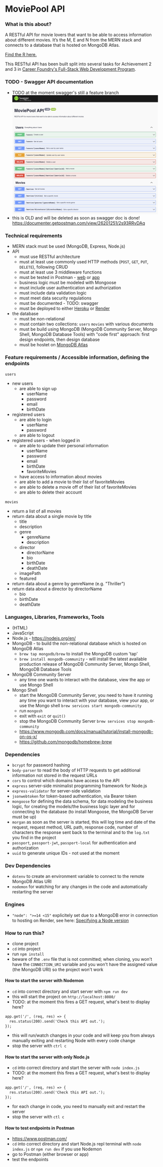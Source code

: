 # MoviePool API

### What is this about?
A RESTful API for movie lovers that want to be able to access information about different movies. It’s the M, E and N from the MERN stack and connects to a database that is hosted on MongoDB Atlas.

[Find the R here.](https://github.com/EllyPirelly/cf-movie-client)

This RESTful API has been built split into several tasks for Achievement 2 and 3 in [Career Foundry's Full-Stack Web Development Program](https://careerfoundry.com/en/courses/become-a-web-developer/).

### TODO - Swagger API documentation
- TODO at the moment swagger's still a feature branch
![Screenshot of the Swagger API Doc](public/img/screenshot-swagger.png)
- this is OLD and will be deleted as soon as swagger doc is done! https://documenter.getpostman.com/view/26201251/2s93RRvDAq

### Technical requirements
- MERN stack must be used (MongoDB, Express, Node.js)
- API
  - must use RESTful architecture
  - must at least use commonly used HTTP methods (`POST`, `GET`, `PUT`, `DELETE`), following CRUD
  - must at least use 3 middleware functions
  - must be tested in Postman - [web](https://web.postman.co/) or [app](https://www.postman.com/downloads/)
  - business logic must be modeled with Mongoose
  - must include user authentication and authorization
  - must include data validation logic
  - must meet data security regulations
  - must be documented - TODO: swagger
  - must be deployed to either [Heroku](https://www.heroku.com/) or [Render](https://render.com/)
- the database
  - must be non-relational
  - must contain two collections: `users` `movies` with various documents
  - must be build using MongoDB (MongoDB Community Server, Mongo Shell, MongoDB Database Tools) with "code first" approach: first design endpoints, then design database
  - must be hostet on [MongoDB Atlas](https://www.mongodb.com/atlas/database)

### Feature requirements / Accessible information, defining the endpoints
`users`
- new users
  - are able to sign up
    - userName
    - password
    - email
    - birthDate
- registered users
  - are able to login
    - userName
    - password
  - are able to logout
- registered users - when logged in
  - are able to update their personal information
    - userName
    - password
    - email
    - birthDate
    - favoriteMovies
  - have access to information about movies
  - are able to add a movie to their list of favoriteMovies
  - are able to delete a movie off of their list of favoriteMovies
  - are able to delete their account

`movies`
- return a list of all movies
- return data about a single movie by title
  - title
  - description
  - genre
    - genreName
    - description
  - director
    - directorName
    - bio
    - birthDate
    - deathDate
  - imagePath
  - featured
- return data about a genre by genreName (e.g. "Thriller")
- return data about a director by directorName
  - bio
  - birthDate
  - deathDate

### Languages, Libraries, Frameworks, Tools
- (HTML)
- JavaScript
- Node.js - https://nodejs.org/en/
- MongoDB - to build the non-relational database which is hosted on MongoDB Atlas
  - `brew tap mongodb/brew` to install the MongoDB custom 'tap'
  - `brew install mongodb-community` - will install the latest available production release of MongoDB Community Server, Mongo Shell, MongoDB Database Tools
- MongoDB Community Server
  - any time one wants to interact with the database, view the app or use Mongo Shell
- Mongo Shell
  - start the MongoDB Community Server, you need to have it running any time you want to interact with your database, view your app, or use the Mongo shell `brew services start mongodb-community`
  - run `mongosh`
  - exit with `exit` or `quit()`
  - stop the MongoDB Community Server `brew services stop mongodb-community`
  - https://www.mongodb.com/docs/manual/tutorial/install-mongodb-on-os-x/
  - https://github.com/mongodb/homebrew-brew

### Dependencies
- `bcrypt` for password hashing
- `body-parser` to read the body of HTTP requests to get additional information not stored in the request URLs
- `cors` to control which domains have access to the API
- `express` server-side minimalist programming framework for Node.js
- `express-validator` for server-side validation
- `jsonwebtoken` for token-based authentication, via Bearer token
- `mongoose` for defining the data schema, for data modeling the business logic, for creating the models/the business logic layer and for connecting to the database (to install Mongoose, the MongoDB Server must be up)
- `morgan` as soon as the server is started, this will log time and date of the request, request method, URL path, response code, number of characters the response sent back to the terminal and to the `log.txt` you find in the project
- `passport`, `passport-jwt`, `passport-local` for authentication and authorization
- `uuid` to generate unique IDs - not used at the moment

### Dev Dependencies
- `dotenv` to create an environment variable to connect to the remote MongoDB Atlas URI
- `nodemon` for watching for any changes in the code and automatically restarting the server

### Engines
- `"node": ">=14 <15"` explicitely set due to a MongoDB error in connection to hosting on Render, see here: [Specifying a Node version](https://render.com/docs/node-version)

### How to run this?
- clone project
- `cd` into project
- run `npm install`
- beware of the `.env` file that is not committed; when cloning, you won't have the `CONNECTION_URI` variable and you won't have the assigned value (the MongoDB URI) so the project won't work

#### How to start the server with Nodemon
- `cd` into correct directory and start server with `npm run dev`
- this will start the project on `http://localhost:8080/`
- TODO: at the moment this fires a GET request, what's best to display here?
```
app.get('/', (req, res) => {
  res.status(200).send('Check this API out.');
});
```
- this will run/watch changes in your code and will keep you from always manually exiting and restarting Node with every code change
- stop the server with `ctrl c`

#### How to start the server with only Node.js
- `cd` into correct directory and start the server with `node index.js`
- TODO: at the moment this fires a GET request, what's best to display here?
```
app.get('/', (req, res) => {
  res.status(200).send('Check this API out.');
});
```
- for each change in code, you need to manually exit and restart the server
- stop the server with `ctl c`

#### How to test endpoints in Postman
- https://www.postman.com/
- `cd` into correct directory and start Node.js repl terminal with `node index.js` or `npm run dev` if you use Nodemon
- go to Postman (either browser or app)
- test the endpoints
